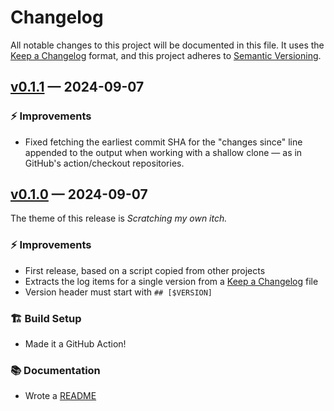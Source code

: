 # Changelog

All notable changes to this project will be documented in this file. It uses the
[Keep a Changelog] format, and this project adheres to [Semantic Versioning].

  [Keep a Changelog]: https://keepachangelog.com/en/1.1.0/
  [Semantic Versioning]: https://semver.org/spec/v2.0.0.html
    "Semantic Versioning 2.0.0"

## [v0.1.1] — 2024-09-07

### ⚡ Improvements

*   Fixed fetching the earliest commit SHA for the "changes since" line
    appended to the output when working with a shallow clone — as in GitHub's
    action/checkout repositories.

  [v0.1.1]: https://github.com/tembo-io/pg-jsonschema-boon/compare/v0.1.0...v0.1.1

## [v0.1.0] — 2024-09-07

The theme of this release is *Scratching my own itch.*

### ⚡ Improvements

*   First release, based on a script copied from other projects
*   Extracts the log items for a single version from a [Keep a Changelog] file
*   Version header must start with `## [$VERSION]`

### 🏗️ Build Setup

*   Made it a GitHub Action!

### 📚 Documentation

*   Wrote a [README]

  [v0.1.0]: https://github.com/tembo-io/pg-jsonschema-boon/compare/cd28465...v0.1.0
  [Keep a Changelog]: https://keepachangelog.com/en/1.1.0/
  [README]: README.md
